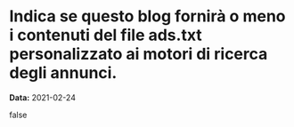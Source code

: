 # Indica se questo blog fornirà o meno i contenuti del file ads.txt personalizzato ai motori di ricerca degli annunci.

**Data:** 2021-02-24

false
